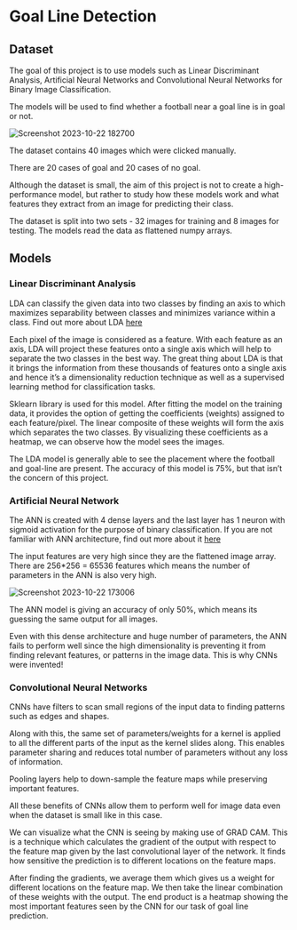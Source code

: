 # Goal Line Detection

## Dataset

The goal of this project is to use models such as Linear Discriminant Analysis, Artificial Neural Networks and Convolutional Neural Networks for Binary Image Classification.

The models will be used to find whether a football near a goal line is in goal or not.


![Screenshot 2023-10-22 182700](https://github.com/akshayravi13/Goal-Line-Detection-Football/assets/85955796/6f0875cd-4c3a-49be-851a-41674a49037b)


The dataset contains 40 images which were clicked manually.

There are 20 cases of goal and 20 cases of no goal.

Although the dataset is small, the aim of this project is not to create a high-performance model, but rather to study how these models work and what features they extract from an image for predicting their class.

The dataset is split into two sets - 32 images for training and 8 images for testing.
The models read the data as flattened numpy arrays.

## Models

### Linear Discriminant Analysis
LDA can classify the given data into two classes by finding an axis to which maximizes separability between classes and minimizes variance within a class.
Find out more about LDA [here](https://www.youtube.com/watch?v=azXCzI57Yfc&t=536s) 

Each pixel of the image is considered as a feature. With each feature as an axis, LDA will project these features onto a single axis which will help to separate the two classes in the best way. The great thing about LDA is that it brings the information from these thousands of features onto a single axis and hence it’s a dimensionality reduction technique as well as a supervised learning method for classification tasks.

Sklearn library is used for this model. After fitting the model on the training data, it provides the option of getting the coefficients (weights) assigned to each feature/pixel. The linear composite of these weights will form the axis which separates the two classes. By visualizing these coefficients as a heatmap, we can observe how the model sees the images.

The LDA model is generally able to see the placement where the football and goal-line are present. The accuracy of this model is 75%, but that isn’t the concern of this project.

### Artificial Neural Network

The ANN is created with 4 dense layers and the last layer has 1 neuron with sigmoid activation for the purpose of binary classification. If you are not familiar with ANN architecture, find out more about it [here](https://www.youtube.com/watch?v=CqOfi41LfDw&t=6s)

The input features are very high since they are the flattened image array. There are 256*256 = 65536 features which means the number of parameters in the ANN is also very high.


![Screenshot 2023-10-22 173006](https://github.com/akshayravi13/Goal-Line-Detection-Football/assets/85955796/e8306b56-4c2b-450e-84b9-94482fe08b99)



The ANN model is giving an accuracy of only 50%, which means its guessing the same output for all images.

Even with this dense architecture and huge number of parameters, the ANN fails to perform well since the high dimensionality is preventing it from finding relevant features, or patterns in the image data.
This is why CNNs were invented!

### Convolutional Neural Networks

CNNs have filters to scan small regions of the input data to finding patterns such as edges and shapes. 

Along with this, the same set of parameters/weights for a kernel is applied to all the different parts of the input as the kernel slides along. This enables parameter sharing and reduces total number of parameters without any loss of information.

Pooling layers help to down-sample the feature maps while preserving important features.

All these benefits of CNNs allow them to perform well for image data even when the dataset is small like in this case.

We can visualize what the CNN is seeing by making use of GRAD CAM. 
This is a technique which calculates the gradient of the output with respect to the feature map given by the last convolutional layer of the network. It finds how sensitive the prediction is to different locations on the feature maps.

After finding the gradients, we average them which gives us a weight for different locations on the feature map. We then take the linear combination of these weights with the output. The end product is a heatmap showing the most important features seen by the CNN for our task of goal line prediction.


